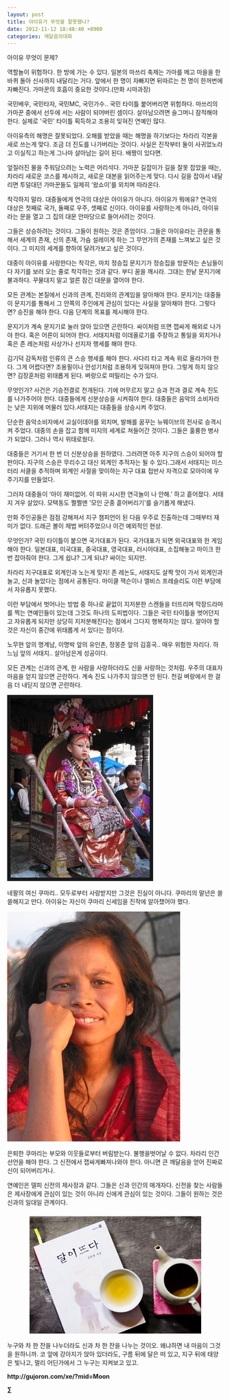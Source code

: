 ```yaml
---
layout: post
title: 아이유가 무엇을 잘못했나?
date: 2012-11-12 18:48:40 +0900
categories: 깨달음의대화
---
```

 아이유 무엇이 문제? 

 역할놀이 위험하다. 한 방에 가는 수 있다. 일본의 마쓰리 축제는 가마를 메고 마을을 한 바퀴 돌아 신사까지 내달리는 거다. 앞에서 한 명이 자빠지면 뒤따르는 천 명이 한꺼번에 자빠진다. 가마꾼의 호흡이 중요한 것이다.(만화 시마과장) 

 국민배우, 국민타자, 국민MC, 국민가수.. 국민 타이틀 붙어버리면 위험하다. 마쓰리의 가마꾼 중에서 선두에 서는 사람이 되어버린 셈이다. 살아남으려면 슬그머니 잠적해야 한다. 실제로 '국민' 타이틀 획득하고 조용히 잊혀진 연예인 많다. 

 아이유측의 해명은 잘못되었다. 오해를 받았을 때는 해명을 하기보다는 차라리 각본을 새로 쓰는게 맞다. 조금 더 진도를 나가버리는 것이다. 사실은 진작부터 둘이 사귀었노라고 이실직고 하는게 그나마 살아남는 길이 된다. 배짱이 있다면. 

 엎질러진 물을 주워담으려는 노력은 어리석다. 가마꾼 길잡이가 길을 잘못 잡았을 때는, 차라리 새로운 코스를 제시하고, 새로운 대본을 읽어주는게 맞다. 다시 길을 잡아서 내달리면 투덜대던 가마꾼들도 일제히 ‘왔쇼이’를 외치며 따라온다. 



착각하지 말라. 대중들에게 연극의 대상은 아이유가 아니다. 아이유가 뭐에유? 연극의 대상은 첫째로 국가, 둘째로 우주, 셋째로 신이다. 아이유를 사랑하는게 아니라, 아이유라는 문을 열고 그 집의 대문 안마당으로 들어서려는 것이다.



그들은 상승하려는 것이다. 그들이 원하는 것은 존엄이다. 그들은 아이유라는 관문을 통해서 세계의 존재, 신의 존재, 가슴 설레이게 하는 그 무언가의 존재를 느껴보고 싶은 것이다. 그 미지의 세계를 향하여 달려가보고 싶은 것이다. 

 대중이 아이유를 사랑한다는 착각은, 마치 정승집 문지기가 정승집을 방문하는 손님들이 다 자기를 보러 오는 줄로 착각하는 것과 같다. 부디 꿈을 깨시라. 그대는 한낱 문지기에 불과하다. 꾸물대지 말고 얼른 잠긴 대문을 열어야 한다. 

 모든 관계는 본질에서 신과의 관계, 진리와의 관계임을 알아채야 한다. 문지기는 대중들이 문지기를 통해서 그 안쪽의 주인에게 관심이 있다는 사실을 알아채야 한다. 그렇다면? 승진을 해야 한다. 다음 단계의 목표를 제시해야 한다. 



문지기가 계속 문지기로 눌러 앉아 있으면 곤란하다. 싸이처럼 뜨면 잽싸게 해외로 나가야 한다. 혹은 어른이 되어야 한다. 서태지처럼 이데올로기를 주장하고 통일을 외치거나 혹은 존 레논처럼 사상가나 선지자 행세를 해야 한다. 



김기덕 감독처럼 인류의 큰 스승 행세를 해야 한다. 사다리 타고 계속 위로 올라가야 한다. 그게 어렵다면? 조용필이나 안성기처럼 조용하게 잊혀져야 한다. 그렇게 하지 않으면? 김장훈처럼 위태롭게 된다. 벼랑으로 떠밀리는 수가 있다. 



무엇인가? 사건은 기승전결로 전개된다. 기에 머무르지 말고 승과 전과 결로 계속 진도를 나가주어야 한다. 대중들에게 신분상승을 시켜줘야 한다. 대중들은 음악의 소비자라는 낮은 지위에 머물러 있다.서태지는 대중들을 상승시켜 주었다. 



단순한 음악소비자에서 교실이데아를 외치며, 발해를 꿈꾸는 뉴웨이브의 전사로 승격시켜 주었다. 대중의 손을 잡고 함께 미지의 세계로 쳐들어간 것이다. 그들은 훌륭한 병사가 되었다. 그러나 역시 위태로웠다. 



대중들은 거기서 한 번 더 신분상승을 원하였다. 그러려면 아주 지구의 스승이 되어야 할 판이다. 지구의 스승은 무리수고 대신 외계인 추적자는 될 수 있다.그래서 서태지는 미스터리 서클을 추적하며 외계인 사절을 맞이하는 지구 대표 접반사 자격으로 모아이에 우주기지를 만들었다. 



그러자 대중들이 ‘아이 재미없어. 이 따위 시시한 연극놀이 나 안해.’ 하고 흩어졌다. 서태지 겨우 살았다. 모택동도 쩔쩔맨 '모인 군중 흩어버리기'를 슬기롭게 해냈다. 

 만화 주인공들은 점점 강해져서 지구 챔피언이 된 다음 우주로 진출하는데 그때부터 재미가 없다. 드래곤 볼이 제법 버텨주었으나 이건 예외적인 현상. 

 무엇인가? 국민 타이틀이 붙으면 국가대표가 된다. 국가대표가 되면 외국대표와 한 게임 해야 한다. 일본대표, 미국대표, 중국대표, 영국대표, 러시아대표, 소집해놓고 마이크 한 번 잡아줘야 한다. 그게 쉽냐? 그게 되냐? 싸이는 되지만. 

 차라리 지구대표로 외계인과 노는게 맞지! 존 레논도, 서태지도 살짝 맛이 가서 외계인과 놀고, 신과 놀았다는 점에서 공통된다. 마이클 잭슨이나 엘비스 프레슬리도 이런 부담에서 자유롭지 못했다. 

 이런 부담에서 벗어나는 방법 중 하나로 끝없이 지저분한 스캔들을 터뜨리며 막장드라마를 찍는 연예인들이 있는데 그것도 하나의 도피법이다. 그들은 국민 타이틀을 벗어던지고 자유롭게 되지만 상당히 지저분해진다는 점에서 그다지 행복하지는 않다. 알아야 할 것은 자신이 중간에 위태롭게 서 있다는 점이다. 

 노무현 앞의 명계남, 이명박 앞의 유인촌, 정몽준 앞의 김흥국.. 매우 위험한 자리다. 하느님 앞의 서태지.. 살아남은게 성공이다. 

 모든 관계는 신과의 관계, 한 사람을 사랑하더라도 신을 사랑하는 것처럼. 우주의 대표자 마음을 얻지 않으면 곤란하다. 계속 진도 나가주지 않으면 안 된다. 천길 벼랑에서 한 걸음 더 내딛지 않으면 곤란하다. 



 <img alt="jungil43.jpg" src="files/attach/images/198/408/285/jungil43.jpg" width="340" height="433" />



네팔의 여신 쿠마리.. 모두로부터 사랑받지만 그것은 진실이 아니다. 쿠마리의 말년은 쓸쓸해지고 만다. 아이유는 자신이 쿠마리 신세임을 진작에 알아챘어야 했다. 



 <img alt="jjj.JPG" src="files/attach/images/198/408/285/jjj.JPG" width="403" height="535" />



은퇴한 쿠마리는 부모와 이웃들로부터 버림받는다. 불행을벗어날 수 없다. 차라리 인간선언을 해야 한다. 그 신전에서 잽싸게빠져나와야 한다. 아니면 큰 깨달음을 얻어 진짜로 신이 되어버리거나. 

 연예인은 델피 신전의 제사장과 같다. 그들은 신과 인간의 매개자다. 신전을 찾는 사람들은 제사장에게 관심이 있는 것이 아니라 신에게 관심이 있는 것이다. 그들이 원하는 것은 신과의 일대일 관계이다. 



 ###


  




<p align="center">
  <a href="?mid=Moon"><img alt="345678.jpg" src="files/attach/images/198/187/283/345678.jpg" width="400" height="273" /> <br /></a> 
  
  <p>
  </p>
  
  <p>
    누구와 차 한 잔을 나누더라도 신과 차 한 잔을 나누는 것이오. 왜냐하면 내 마음이 그것을 원하니까. 코 앞에 강아지가 앉아 있더라도, 구름 뒤에 달은 떠 있고, 지구 뒤에 태양은 빛나고, 멀리 어딘가에서 그 누구는 지켜보고 있고.
  </p>
  
  <p>
  </p>
  
  <p>
  </p>
  
  <p>
  </p>
  
  <p>
    <b>http://gujoron.com/xe/?mid=Moon </b><br />
  </p>
  
  <p>
    <b>∑</b> <br /><br />
  </p>
  
  <p>
  </p>
  
  <p>
  </p>
  
  <p>
  </p>
  
  <p>
  </p>
  
  <p>
  </p>
  
  <p>
  </p>
  
  <p>
  </p>
</p>